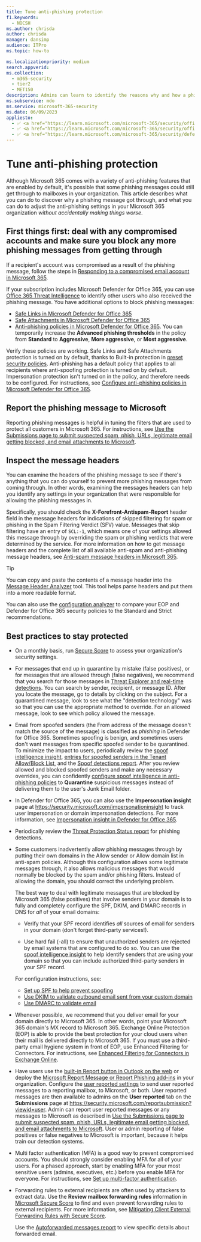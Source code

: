 ```yaml
---
title: Tune anti-phishing protection
f1.keywords: 
  - NOCSH
ms.author: chrisda
author: chrisda
manager: dansimp
audience: ITPro
ms.topic: how-to

ms.localizationpriority: medium
search.appverid: 
ms.collection: 
  - m365-security
  - tier2
  - MET150
description: Admins can learn to identify the reasons why and how a phishing message got through in Microsoft 365, and what to do to prevent more phishing messages in the future.
ms.subservice: mdo
ms.service: microsoft-365-security
ms.date: 06/09/2023
appliesto:
  - ✅ <a href="https://learn.microsoft.com/microsoft-365/security/office-365-security/eop-about" target="_blank">Exchange Online Protection</a>
  - ✅ <a href="https://learn.microsoft.com/microsoft-365/security/office-365-security/mdo-security-comparison#defender-for-office-365-plan-1-vs-plan-2-cheat-sheet" target="_blank">Microsoft Defender for Office 365 plan 1 and plan 2</a>
  - ✅ <a href="https://learn.microsoft.com/microsoft-365/security/defender/microsoft-365-defender" target="_blank">Microsoft Defender XDR</a>
---
```


# Tune anti-phishing protection

Although Microsoft 365 comes with a variety of anti-phishing features that are enabled by default, it's possible that some phishing messages could still get through to mailboxes in your organization. This article describes what you can do to discover why a phishing message got through, and what you can do to adjust the anti-phishing settings in your Microsoft 365 organization _without accidentally making things worse_.

## First things first: deal with any compromised accounts and make sure you block any more phishing messages from getting through

If a recipient's account was compromised as a result of the phishing message, follow the steps in [Responding to a compromised email account in Microsoft 365](responding-to-a-compromised-email-account.md).

If your subscription includes Microsoft Defender for Office 365, you can use [Office 365 Threat Intelligence](office-365-ti.md) to identify other users who also received the phishing message. You have additional options to block phishing messages:

- [Safe Links in Microsoft Defender for Office 365](safe-links-policies-configure.md)
- [Safe Attachments in Microsoft Defender for Office 365](safe-attachments-policies-configure.md)
- [Anti-phishing policies in Microsoft Defender for Office 365](anti-phishing-policies-mdo-configure.md). You can temporarily increase the **Advanced phishing thresholds** in the policy from **Standard** to **Aggressive**, **More aggressive**, or **Most aggressive**.

Verify these policies are working. Safe Links and Safe Attachments protection is turned on by default, thanks to Built-in protection in [preset security policies](preset-security-policies.md). Anti-phishing has a default policy that applies to all recipients where anti-spoofing protection is turned on by default. Impersonation protection isn't turned on in the policy, and therefore needs to be configured. For instructions, see [Configure anti-phishing policies in Microsoft Defender for Office 365](anti-phishing-policies-mdo-configure.md).

## Report the phishing message to Microsoft

Reporting phishing messages is helpful in tuning the filters that are used to protect all customers in Microsoft 365. For instructions, see [Use the Submissions page to submit suspected spam, phish, URLs, legitimate email getting blocked, and email attachments to Microsoft](submissions-admin.md).

## Inspect the message headers

You can examine the headers of the phishing message to see if there's anything that you can do yourself to prevent more phishing messages from coming through. In other words, examining the messages headers can help you identify any settings in your organization that were responsible for allowing the phishing messages in.

Specifically, you should check the **X-Forefront-Antispam-Report** header field in the message headers for indications of skipped filtering for spam or phishing in the Spam Filtering Verdict (SFV) value. Messages that skip filtering have an entry of `SCL:-1`, which means one of your settings allowed this message through by overriding the spam or phishing verdicts that were determined by the service. For more information on how to get message headers and the complete list of all available anti-spam and anti-phishing message headers, see [Anti-spam message headers in Microsoft 365](message-headers-eop-mdo.md).

> [!TIP]
> You can copy and paste the contents of a message header into the [Message Header Analyzer](https://mha.azurewebsites.net/) tool. This tool helps parse headers and put them into a more readable format.

You can also use the [configuration analyzer](configuration-analyzer-for-security-policies.md) to compare your EOP and Defender for Office 365 security policies to the Standard and Strict recommendations.

## Best practices to stay protected

- On a monthly basis, run [Secure Score](../defender/microsoft-secure-score.md) to assess your organization's security settings.

- For messages that end up in quarantine by mistake (false positives), or for messages that are allowed through (false negatives), we recommend that you search for those messages in [Threat Explorer and real-time detections](threat-explorer-about.md). You can search by sender, recipient, or message ID. After you locate the message, go to details by clicking on the subject. For a quarantined message, look to see what the "detection technology" was so that you can use the appropriate method to override. For an allowed message, look to see which policy allowed the message.

- Email from spoofed senders (the From address of the message doesn't match the source of the message) is classified as _phishing_ in Defender for Office 365. Sometimes spoofing is benign, and sometimes users don't want messages from specific spoofed sender to be quarantined. To minimize the impact to users, periodically review the [spoof intelligence insight](anti-spoofing-spoof-intelligence.md), [entries for spoofed senders in the Tenant Allow/Block List](tenant-allow-block-list-email-spoof-configure.md#use-the-microsoft-365-defender-portal-to-view-entries-for-spoofed-senders-in-the-tenant-allowblock-list), and the [Spoof detections report](reports-email-security.md#spoof-detections-report). After you review allowed and blocked spoofed senders and make any necessary overrides, you can confidently [configure spoof intelligence in anti-phishing policies](anti-phishing-policies-about.md#spoof-settings) to **Quarantine** suspicious messages instead of delivering them to the user's Junk Email folder.

- In Defender for Office 365, you can also use the **Impersonation insight** page at <https://security.microsoft.com/impersonationinsight> to track user impersonation or domain impersonation detections. For more information, see [Impersonation insight in Defender for Office 365](anti-phishing-mdo-impersonation-insight.md).

- Periodically review the [Threat Protection Status report](reports-defender-for-office-365.md#threat-protection-status-report) for phishing detections.

- Some customers inadvertently allow phishing messages through by putting their own domains in the Allow sender or Allow domain list in anti-spam policies. Although this configuration allows some legitimate messages through, it also allows malicious messages that would normally be blocked by the spam and/or phishing filters. Instead of allowing the domain, you should correct the underlying problem.

  The best way to deal with legitimate messages that are blocked by Microsoft 365 (false positives) that involve senders in your domain is to fully and completely configure the SPF, DKIM, and DMARC records in DNS for _all_ of your email domains:

  - Verify that your SPF record identifies _all_ sources of email for senders in your domain (don't forget third-party services!).

  - Use hard fail (\-all) to ensure that unauthorized senders are rejected by email systems that are configured to do so. You can use the [spoof intelligence insight](anti-spoofing-spoof-intelligence.md) to help identify senders that are using your domain so that you can include authorized third-party senders in your SPF record.

  For configuration instructions, see:

  - [Set up SPF to help prevent spoofing](email-authentication-spf-configure.md)
  - [Use DKIM to validate outbound email sent from your custom domain](email-authentication-dkim-configure.md)
  - [Use DMARC to validate email](email-authentication-dmarc-configure.md)

- Whenever possible, we recommend that you deliver email for your domain directly to Microsoft 365. In other words, point your Microsoft 365 domain's MX record to Microsoft 365. Exchange Online Protection (EOP) is able to provide the best protection for your cloud users when their mail is delivered directly to Microsoft 365. If you must use a third-party email hygiene system in front of EOP, use Enhanced Filtering for Connectors. For instructions, see [Enhanced Filtering for Connectors in Exchange Online](/Exchange/mail-flow-best-practices/use-connectors-to-configure-mail-flow/enhanced-filtering-for-connectors).

-  Have users use the [built-in Report button in Outlook on the web](submissions-outlook-report-messages.md#use-the-built-in-report-button-in-outlook-on-the-web) or deploy the [Microsoft Report Message or Report Phishing add-ins](submissions-outlook-report-messages.md#use-the-report-message-and-report-phishing-add-ins-in-outlook) in your organization. Configure the [user reported settings](submissions-user-reported-messages-custom-mailbox.md) to send user reported messages to a reporting mailbox, to Microsoft, or both. User reported messages are then available to admins on the **User reported** tab on the **Submissions** page at <https://security.microsoft.com/reportsubmission?viewid=user>. Admin can report user reported messages or any messages to Microsoft as described in [Use the Submissions page to submit suspected spam, phish, URLs, legitimate email getting blocked, and email attachments to Microsoft](submissions-admin.md). User or admin reporting of false positives or false negatives to Microsoft is important, because it helps train our detection systems.

- Multi factor authentication (MFA) is a good way to prevent compromised accounts. You should strongly consider enabling MFA for all of your users. For a phased approach, start by enabling MFA for your most sensitive users (admins, executives, etc.) before you enable MFA for everyone. For instructions, see [Set up multi-factor authentication](/microsoft-365/admin/security-and-compliance/set-up-multi-factor-authentication).

- Forwarding rules to external recipients are often used by attackers to extract data. Use the **Review mailbox forwarding rules** information in [Microsoft Secure Score](../defender/microsoft-secure-score.md) to find and even prevent forwarding rules to external recipients. For more information, see [Mitigating Client External Forwarding Rules with Secure Score](/archive/blogs/office365security/mitigating-client-external-forwarding-rules-with-secure-score).

  Use the [Autoforwarded messages report](/exchange/monitoring/mail-flow-reports/mfr-auto-forwarded-messages-report) to view specific details about forwarded email.
